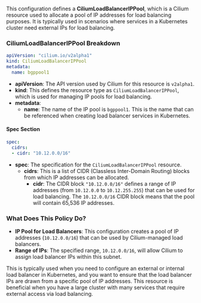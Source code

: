 This configuration defines a **CiliumLoadBalancerIPPool**, which is a Cilium resource used to allocate a pool of IP addresses for load balancing purposes. It is typically used in scenarios where services in a Kubernetes cluster need external IPs for load balancing.

### **CiliumLoadBalancerIPPool Breakdown**

```yaml
apiVersion: "cilium.io/v2alpha1"
kind: CiliumLoadBalancerIPPool
metadata:
  name: bgppool1
```
- **apiVersion**: The API version used by Cilium for this resource is `v2alpha1`. 
- **kind**: This defines the resource type as `CiliumLoadBalancerIPPool`, which is used for managing IP pools for load balancing.
- **metadata**:
  - **name**: The name of the IP pool is `bgppool1`. This is the name that can be referenced when creating load balancer services in Kubernetes.

#### **Spec Section**

```yaml
spec:
  cidrs:
  - cidr: "10.12.0.0/16"
```
- **spec**: The specification for the `CiliumLoadBalancerIPPool` resource.
  - **cidrs**: This is a list of CIDR (Classless Inter-Domain Routing) blocks from which IP addresses can be allocated.
    - **cidr**: The CIDR block `"10.12.0.0/16"` defines a range of IP addresses (from `10.12.0.0` to `10.12.255.255`) that can be used for load balancing. The `10.12.0.0/16` CIDR block means that the pool will contain 65,536 IP addresses.

### **What Does This Policy Do?**
- **IP Pool for Load Balancers**: This configuration creates a pool of IP addresses (`10.12.0.0/16`) that can be used by Cilium-managed load balancers.
- **Range of IPs**: The specified range, `10.12.0.0/16`, will allow Cilium to assign load balancer IPs within this subnet.
  
This is typically used when you need to configure an external or internal load balancer in Kubernetes, and you want to ensure that the load balancer IPs are drawn from a specific pool of IP addresses. This resource is beneficial when you have a large cluster with many services that require external access via load balancing.